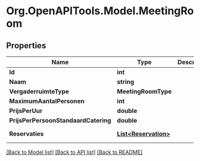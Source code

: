 
# Org.OpenAPITools.Model.MeetingRoom

## Properties

Name | Type | Description | Notes
------------ | ------------- | ------------- | -------------
**Id** | **int** |  | [optional] 
**Naam** | **string** |  | [optional] 
**VergaderruimteType** | **MeetingRoomType** |  | [optional] 
**MaximumAantalPersonen** | **int** |  | [optional] 
**PrijsPerUur** | **double** |  | [optional] 
**PrijsPerPersoonStandaardCatering** | **double** |  | [optional] 
**Reservaties** | [**List&lt;Reservation&gt;**](Reservation.md) |  | [optional] [readonly] 

[[Back to Model list]](../README.md#documentation-for-models)
[[Back to API list]](../README.md#documentation-for-api-endpoints)
[[Back to README]](../README.md)

